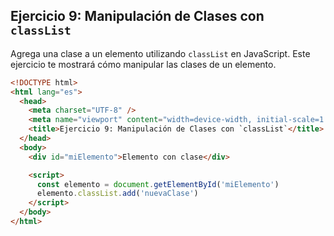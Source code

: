 ## Ejercicio 9: Manipulación de Clases con `classList`

Agrega una clase a un elemento utilizando `classList` en JavaScript. Este ejercicio te mostrará cómo manipular las clases de un elemento.

```html
<!DOCTYPE html>
<html lang="es">
  <head>
    <meta charset="UTF-8" />
    <meta name="viewport" content="width=device-width, initial-scale=1.0" />
    <title>Ejercicio 9: Manipulación de Clases con `classList`</title>
  </head>
  <body>
    <div id="miElemento">Elemento con clase</div>

    <script>
      const elemento = document.getElementById('miElemento')
      elemento.classList.add('nuevaClase')
    </script>
  </body>
</html>
```
